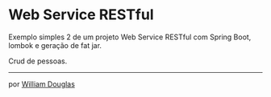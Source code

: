 # Web Service RESTful

Exemplo simples 2 de um projeto Web Service RESTful com Spring Boot, lombok e geração de fat jar.

Crud de pessoas.

---
por [William Douglas](https://github.com/williamdouglas)

